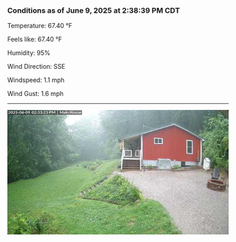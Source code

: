 ### Conditions as of June 9, 2025 at 2:38:39 PM CDT 

Temperature: 67.40 &deg;F

Feels like: 67.40 &deg;F

Humidity: 95%

Wind Direction: SSE

Windspeed: 1.1 mph

Wind Gust: 1.6 mph

---

<img src="./images/latest.jpeg"/>

